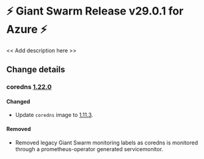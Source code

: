 # :zap: Giant Swarm Release v29.0.1 for Azure :zap:

<< Add description here >>

## Change details


### coredns [1.22.0](https://github.com/giantswarm/coredns-app/releases/tag/v1.22.0)

#### Changed
- Update `coredns` image to [1.11.3](https://github.com/coredns/coredns/releases/tag/v1.11.3).
#### Removed
- Removed legacy Giant Swarm monitoring labels as coredns is monitored through a prometheus-operator generated servicemonitor.



